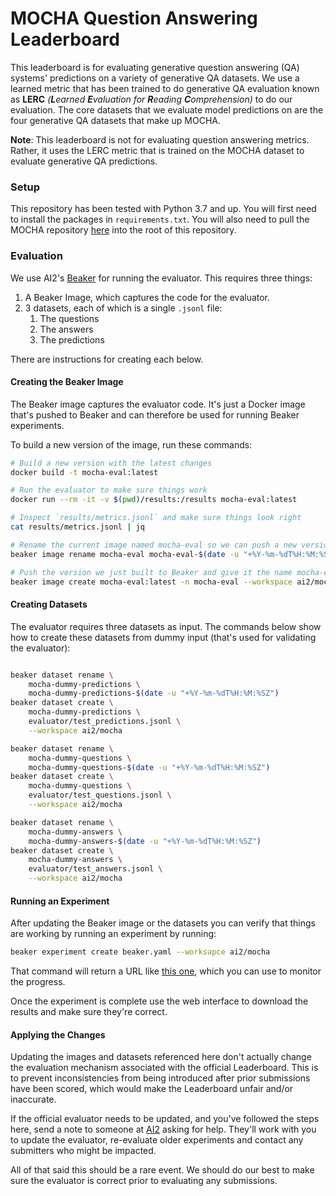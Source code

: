 # MOCHA Question Answering Leaderboard

This leaderboard is for evaluating generative question answering (QA) systems' predictions on a variety of generative QA datasets. 
We use a learned metric that has been trained to do generative QA evaluation known as **LERC** *(**L**earned **E**valuation for **R**eading **C**omprehension)* to do our evaluation.
The core datasets that we evaluate model predictions on are the four generative QA datasets that make up MOCHA.

**Note**: This leaderboard is not for evaluating question answering metrics. 
Rather, it uses the LERC metric that is trained on the MOCHA dataset to evaluate generative QA predictions.

### Setup
This repository has been tested with Python 3.7 and up. 
You will first need to install the packages in `requirements.txt`.
You will also need to pull the MOCHA repository [here](https://github.com/anthonywchen/mocha) into the root of this repository.

### Evaluation

We use AI2's [Beaker](https://beaker.org) for running the evaluator. This
requires three things:

1. A Beaker Image, which captures the code for the evaluator.
2. 3 datasets, each of which is a single `.jsonl` file:
    1. The questions
    2. The answers
    3. The predictions


There are instructions for creating each below.

#### Creating the Beaker Image

The Beaker image captures the evaluator code. It's just a Docker image
that's pushed to Beaker and can therefore be used for running Beaker experiments.

To build a new version of the image, run these commands:

```bash
# Build a new version with the latest changes
docker build -t mocha-eval:latest

# Run the evaluator to make sure things work
docker run --rm -it -v $(pwd)/results:/results mocha-eval:latest

# Inspect `results/metrics.jsonl` and make sure things look right
cat results/metrics.jsonl | jq

# Rename the current image named mocha-eval so we can push a new version
beaker image rename mocha-eval mocha-eval-$(date -u "+%Y-%m-%dT%H:%M:%SZ")

# Push the version we just built to Beaker and give it the name mocha-eval
beaker image create mocha-eval:latest -n mocha-eval --workspace ai2/mocha
```

#### Creating Datasets

The evaluator requires three datasets as input. The commands below show
how to create these datasets from dummy input (that's used for validating
the evaluator):

```bash

beaker dataset rename \
    mocha-dummy-predictions \
    mocha-dummy-predictions-$(date -u "+%Y-%m-%dT%H:%M:%SZ")
beaker dataset create \
    mocha-dummy-predictions \
    evaluator/test_predictions.jsonl \
    --workspace ai2/mocha

beaker dataset rename \
    mocha-dummy-questions \
    mocha-dummy-questions-$(date -u "+%Y-%m-%dT%H:%M:%SZ")
beaker dataset create \
    mocha-dummy-questions \
    evaluator/test_questions.jsonl \
    --workspace ai2/mocha

beaker dataset rename \
    mocha-dummy-answers \
    mocha-dummy-answers-$(date -u "+%Y-%m-%dT%H:%M:%SZ")
beaker dataset create \
    mocha-dummy-answers \
    evaluator/test_answers.jsonl \
    --workspace ai2/mocha
```

#### Running an Experiment

After updating the Beaker image or the datasets you can verify that things
are working by running an experiment by running:

```bash
beaker experiment create beaker.yaml --worksapce ai2/mocha
```

That command will return a URL like [this one](https://beaker.org/ex/01FHZWDM4WP2XDC3AX1Y11ZM76/tasks/01FHZWDM527J6248TBPZM1F0T9),
which you can use to monitor the progress.

Once the experiment is complete use the web interface to download the results 
and make sure they're correct.

#### Applying the Changes

Updating the images and datasets referenced here don't actually change
the evaluation mechanism associated with the official Leaderboard. This is to 
prevent inconsistencies from being introduced after prior submissions have been
scored, which would make the Leaderboard unfair and/or inaccurate.

If the official evaluator needs to be updated, and you've followed the
steps here, send a note to someone at [AI2](mailto:reviz@allenai.org) asking for 
help. They'll work with you to update the evaluator, re-evaluate
older experiments and contact any submitters who might be impacted. 

All of that said this should be a rare event. We should do our best to make
sure the evaluator is correct prior to evaluating any submissions.

